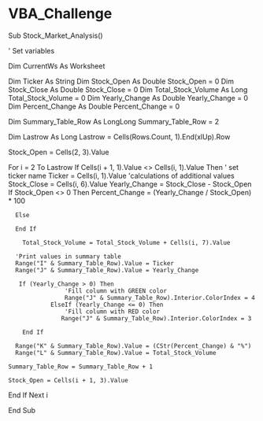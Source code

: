 # VBA_Challenge
Sub Stock_Market_Analysis()

' Set variables

Dim CurrentWs As Worksheet


Dim Ticker As String
Dim Stock_Open As Double
Stock_Open = 0
Dim Stock_Close As Double
Stock_Close = 0
Dim Total_Stock_Volume As Long
Total_Stock_Volume = 0
Dim Yearly_Change As Double
Yearly_Change = 0
Dim Percent_Change As Double
Percent_Change = 0

Dim Summary_Table_Row As LongLong
Summary_Table_Row = 2
  
Dim Lastrow As Long
Lastrow = Cells(Rows.Count, 1).End(xlUp).Row

Stock_Open = Cells(2, 3).Value
        
  For i = 2 To Lastrow
      If Cells(i + 1, 1).Value <> Cells(i, 1).Value Then
      ' set ticker name
      Ticker = Cells(i, 1).Value
      'calculations of additional values
      Stock_Close = Cells(i, 6).Value
      Yearly_Change = Stock_Close - Stock_Open
      If Stock_Open <> 0 Then
      Percent_Change = (Yearly_Change / Stock_Open) * 100
      
      Else
      
      End If
        
        Total_Stock_Volume = Total_Stock_Volume + Cells(i, 7).Value
       
      'Print values in summary table
      Range("I" & Summary_Table_Row).Value = Ticker
      Range("J" & Summary_Table_Row).Value = Yearly_Change
      
       If (Yearly_Change > 0) Then
                    'Fill column with GREEN color
                    Range("J" & Summary_Table_Row).Interior.ColorIndex = 4
                ElseIf (Yearly_Change <= 0) Then
                    'Fill column with RED color
                   Range("J" & Summary_Table_Row).Interior.ColorIndex = 3
                   
        End If
                
      Range("K" & Summary_Table_Row).Value = (CStr(Percent_Change) & "%")
      Range("L" & Summary_Table_Row).Value = Total_Stock_Volume
    
    Summary_Table_Row = Summary_Table_Row + 1
    
    Stock_Open = Cells(i + 1, 3).Value
   

End If
Next i
    
End Sub

